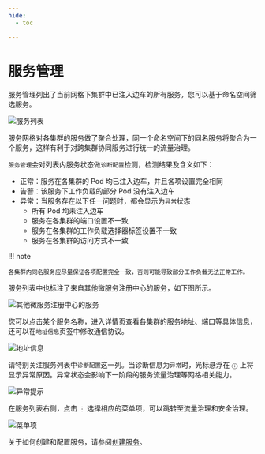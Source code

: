 ```yaml
---
hide:
  - toc

---
```


# 服务管理

服务管理列出了当前网格下集群中已注入边车的所有服务，您可以基于命名空间筛选服务。

![服务列表](https://docs.daocloud.io/daocloud-docs-images/docs/mspider/images/servicelist01.png)

服务网格对各集群的服务做了聚合处理，同一个命名空间下的同名服务将聚合为一个服务，这样有利于对跨集群协同服务进行统一的流量治理。

`服务管理`会对列表内服务状态做`诊断配置`检测，检测结果及含义如下：

- 正常：服务在各集群的 Pod 均已注入边车，并且各项设置完全相同
- 告警：该服务下工作负载的部分 Pod 没有注入边车
- 异常：当服务存在以下任一问题时，都会显示为`异常`状态
    - 所有 Pod 均未注入边车
    - 服务在各集群的端口设置不一致
    - 服务在各集群的工作负载选择器标签设置不一致
    - 服务在各集群的访问方式不一致

!!! note

    各集群内同名服务应尽量保证各项配置完全一致，否则可能导致部分工作负载无法正常工作。

服务列表中也标注了来自其他微服务注册中心的服务，如下图所示。

![其他微服务注册中心的服务](https://docs.daocloud.io/daocloud-docs-images/docs/mspider/images/servicelist06.png)

您可以点击某个服务名称，进入详情页查看各集群的服务地址、端口等具体信息，还可以在`地址信息`页签中修改通信协议。

![地址信息](https://docs.daocloud.io/daocloud-docs-images/docs/mspider/images/servicelist03.png)

请特别关注服务列表中`诊断配置`这一列。当诊断信息为`异常`时，光标悬浮在 `ⓘ` 上将显示异常原因。异常状态会影响下一阶段的服务流量治理等网格相关能力。

![异常提示](https://docs.daocloud.io/daocloud-docs-images/docs/mspider/images/servicelist04.png)

在服务列表右侧，点击 `⋮` 选择相应的菜单项，可以跳转至流量治理和安全治理。

![菜单项](https://docs.daocloud.io/daocloud-docs-images/docs/mspider/images/servicelist05.png)

关于如何创建和配置服务，请参阅[创建服务](../../../kpanda/user-guide/network/create-services.md)。
